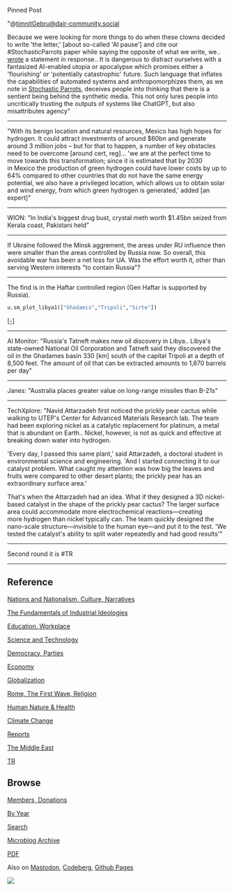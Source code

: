 Pinned Post

"@timnitGebru@dair-community.social

Because we were looking for more things to do when these clowns
decided to write 'the letter,' [about so-called 'AI pause'] and cite
our \#StochasticParrots paper while saying the opposite of what we
write, we.. [wrote](https://www.dair-institute.org/blog/letter-statement-March2023)
a statement in response.. It is dangerous to distract ourselves with a fantasized
AI-enabled utopia or apocalypse which promises either a 'flourishing' or
'potentially catastrophic' future. Such language that inflates the capabilities
of automated systems and anthropomorphizes them, as we note in [Stochastic Parrots](https://dl.acm.org/doi/abs/10.1145/3442188.3445922), 
deceives people into thinking that there is a sentient being behind the
synthetic media. This not only lures people into uncritically trusting
the outputs of systems like ChatGPT, but also misattributes agency"

---


"With its benign location and natural resources, Mexico has high hopes
for hydrogen. It could attract investments of around $60bn and
generate around 3 million jobs – but for that to happen, a number of
key obstacles need to be overcome [around cert, reg]... 'we are at the
perfect time to move towards this transformation; since it is
estimated that by 2030 in Mexico the production of green hydrogen
could have lower costs by up to 64% compared to other countries that
do not have the same energy potential, we also have a privileged
location, which allows us to obtain solar and wind energy, from which
green hydrogen is generated,' added [an expert]"

---

WION: "In India's biggest drug bust, crystal meth worth $1.45bn seized
from Kerala coast, Pakistani held"

---

If Ukraine followed the Minsk aggrement, the areas under RU influence
then were smaller than the areas controlled by Russia now. So overall,
this avoidable war has been a net loss for UA. Was the effort worth
it, other than serving Western interests "to contain Russia"?

---

The find is in the Haftar controlled region (Gen Haftar is supported
by Russia).

```python
u.sm_plot_libya1(["Ghadamis","Tripoli","Sirte"])
```

[[-]](mbl/2023/libya1.jpg)

---

Al Monitor: "Russia's Tatneft makes new oil discovery in
Libya.. Libya's state-owned National Oil Corporation and Tatneft said
they discovered the oil in the Ghadames basin 330 [km] south of the
capital Tripoli at a depth of 8,500 feet. The amount of oil that can
be extracted amounts to 1,870 barrels per day"

---

Janes: "Australia places greater value on long-range missiles than B-21s"

---

TechXplore: "Navid Attarzadeh first noticed the prickly pear cactus
while walking to UTEP's Center for Advanced Materials Research
lab. The team had been exploring nickel as a catalytic replacement for
platinum, a metal that is abundant on Earth.. Nickel, however, is not
as quick and effective at breaking down water into hydrogen.

'Every day, I passed this same plant,' said Attarzadeh, a doctoral
student in environmental science and engineering. 'And I started
connecting it to our catalyst problem. What caught my attention was
how big the leaves and fruits were compared to other desert plants;
the prickly pear has an extraordinary surface area.'

That's when the Attarzadeh had an idea. What if they designed a 3D
nickel-based catalyst in the shape of the prickly pear cactus? The
larger surface area could accommodate more electrochemical
reactions—creating more hydrogen than nickel typically can. The team
quickly designed the nano-scale structure—invisible to the human
eye—and put it to the test. 'We tested the catalyst's ability to split
water repeatedly and had good results'"

---

Second round it is \#TR

---

## Reference

[Nations and Nationalism, Culture, Narratives](0119/2013/02/nations-and-nationalism.html)

[The Fundamentals of Industrial Ideologies](0119/2011/04/fundamentals-of-industrial-ideologies.html)

[Education, Workplace](0119/2017/09/education-workplace.html)

[Science and Technology](0119/2018/09/science-technology.html)

[Democracy, Parties](0119/2016/11/democracy.html)

[Economy](2021/01/economy.html)

[Globalization](0119/2018/09/globalization.html)

[Rome, The First Wave, Religion](0119/2017/12/rome.html)

[Human Nature & Health](2020/07/human-nature.html)

[Climate Change](2022/01/climate.html)

[Reports](2021/01/reports.html)

[The Middle East](0119/2019/07/middleeast.html)

[TR](../tr/index.html)

## Browse

[Members, Donations](2022/08/members.html)

[By Year](years.html)

[Search](search.html)

[Microblog Archive](mbl/index.html)

[PDF](https://drive.google.com/uc?export=view&id=1FSi-1MnqXVq_PVTEXzzflwN8-7h92N_R)

Also on 
[Mastodon](https://masto.ai/@muratk3n),
[Codeberg](https://muratk5n.codeberg.page/en/),
[Github Pages](https://muratk5n.github.io/thirdwave/en/)

<img src='https://drive.google.com/uc?export=view&id=1zsIeciFSvlr-sWB84Tc0mfZ_NYqn9VQx'/> 



